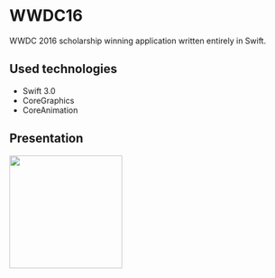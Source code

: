 # WWDC16
WWDC 2016 scholarship winning application written entirely in Swift.

## Used technologies
- Swift 3.0
- CoreGraphics
- CoreAnimation

## Presentation

<img src="https://raw.githubusercontent.com/olbartek/WWDC16/master/wwdc16.gif" width="200">
